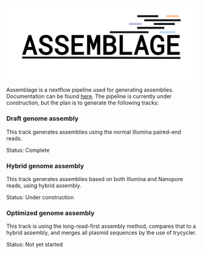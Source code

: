 
<p align="center"><img src="img/assemblage_logo.png" alt="assemblage" width="800"></p>

Assemblage is a nextflow pipeline used for generating assemblies.
Documentation can be found [here](https://github.com/NorwegianVeterinaryInstitute/Assemblage/wiki).
The pipeline is currently under construction, but the plan is to generate the following tracks:

### Draft genome assembly
This track generates assemblies using the normal Illumina paired-end reads.

Status: Complete

### Hybrid genome assembly
This track generates assemblies based on both Illumina and Nanopore reads, using hybrid assembly.

Status: Under construction

### Optimized genome assembly
This track is using the long-read-first assembly method, compares that to a hybrid assembly, and merges all plasmid sequences by the use of trycycler.

Status: Not yet started
